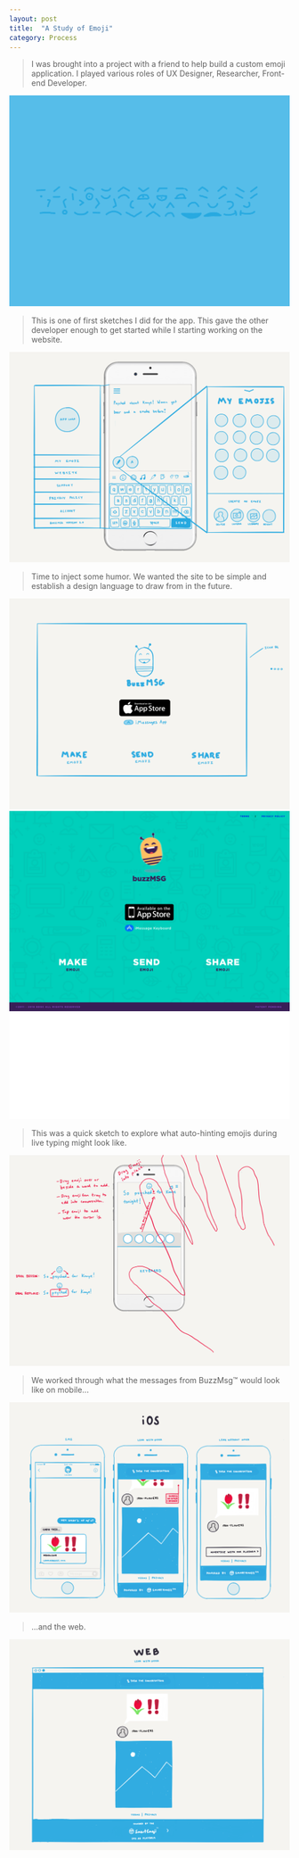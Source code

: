 ```yaml
---
layout: post
title:  "A Study of Emoji"
category: Process
---
```


> I was brought into a project with a friend to help build a custom emoji application. I played various roles of UX Designer, Researcher, Front-end Developer.

![alt text](/assets/img/projects/buzz-msg/buzz-msg-emoji.png)

> This is one of first sketches I did for the app. This gave the other developer enough to get started while I starting working on the website.

![alt text](/assets/img/projects/buzz-msg/buzz-msg-views.png)

> Time to inject some humor. We wanted the site to be simple and establish a design language to draw from in the future.

![alt text](/assets/img/projects/buzz-msg/buzz-msg-website.png)
![alt text](/assets/img/projects/buzz-msg/buzz-msg-web-design.png)
![alt text](/assets/img/projects/buzz-msg/buzz-msg-bee.gif)

> This was a quick sketch to explore what auto-hinting emojis during live typing might look like.

![alt text](/assets/img/projects/buzz-msg/buzz-msg-drag.png)

> We worked through what the messages from BuzzMsg™ would look like on mobile...

![alt text](/assets/img/projects/buzz-msg/buzz-msg-messages-ios.png)

> ...and the web.

![alt text](/assets/img/projects/buzz-msg/buzz-msg-messages-web.png)
